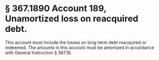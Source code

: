 # § 367.1890   Account 189, Unamortized loss on reacquired debt.

This account must include the losses on long-term debt reacquired or redeemed. The amounts in this account must be amortized in accordance with General Instruction § 367.16.





